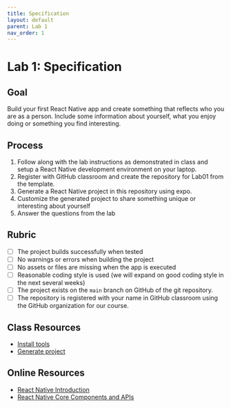 ```yaml
---
title: Specification
layout: default
parent: Lab 1
nav_order: 1
---
```


# Lab 1: Specification

## Goal

Build your first React Native app and create something that reflects who you are
as a person. Include some information about yourself, what you enjoy doing or
something you find interesting.

## Process

1. Follow along with the lab instructions as demonstrated in class and setup a
   React Native development environment on your laptop.
2. Register with GitHub classroom and create the repository for Lab01 from the
   template.
3. Generate a React Native project in this repository using expo.
4. Customize the generated project to share something unique or interesting
   about yourself
5. Answer the questions from the lab

## Rubric

- [ ] The project builds successfully when tested
- [ ] No warnings or errors when building the project
- [ ] No assets or files are missing when the app is executed
- [ ] Reasonable coding style is used (we will expand on good coding style in
  the next several weeks)
- [ ] The project exists on the `main` branch on GitHub of the git repository.
- [ ] The repository is registered with your name in GitHub classroom using the
  GitHub organization for our course.

## Class Resources

- [Install tools](setup/install-tools.html)
- [Generate project](setup/generate-project.html)

## Online Resources

- [React Native Introduction](https://reactnative.dev/docs/getting-started)
- [React Native Core Components and APIs](https://reactnative.dev/docs/components-and-apis)



